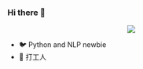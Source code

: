 ### Hi there 👋


<p align="center"> 
  <img src="https://profile-counter.glitch.me/425776024/count.svg" />
</p>

- 🐦 Python and NLP newbie
- 🌱 打工人
